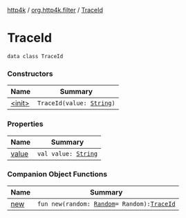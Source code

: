 [http4k](../../index.md) / [org.http4k.filter](../index.md) / [TraceId](./index.md)

# TraceId

`data class TraceId`

### Constructors

| Name | Summary |
|---|---|
| [&lt;init&gt;](-init-.md) | `TraceId(value: `[`String`](https://kotlinlang.org/api/latest/jvm/stdlib/kotlin/-string/index.html)`)` |

### Properties

| Name | Summary |
|---|---|
| [value](value.md) | `val value: `[`String`](https://kotlinlang.org/api/latest/jvm/stdlib/kotlin/-string/index.html) |

### Companion Object Functions

| Name | Summary |
|---|---|
| [new](new.md) | `fun new(random: `[`Random`](https://kotlinlang.org/api/latest/jvm/stdlib/kotlin.random/-random/index.html)` = Random): `[`TraceId`](./index.md) |
